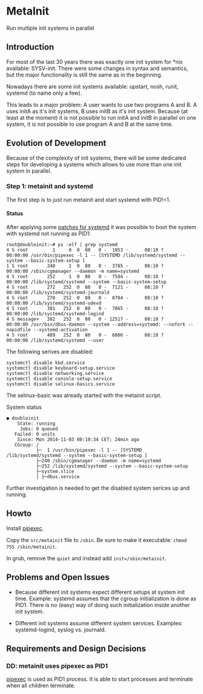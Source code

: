 # MetaInit
Run multiple init systems in parallel

## Introduction
For most of the last 30 years there was exactly one init system for
*nix available: SYSV-init.  There were some changes in syntax and
semantics, but the major functionality is still the same as in the
beginning.

Nowadays there are some init systems available: upstart, nosh, runit,
systemd (to name only a few).

This leads to a major problem:
A user wants to use two programs A and B. A uses initA as it's init
systems, B uses initB as it's init system.  Because (at least at the
moment) it is not possible to run initA and initB in parallel on one
system, it is not possible to use program A and B at the same time.

## Evolution of Development
Because of the complexity of init systems, there will be some
dedicated steps for developing a systems which allows to use more than
one init system in parallel.

### Step 1: metainit and systemd
The first step is to _just_ run metainit and start systemd with
PID!=1.

#### Status
After applying some [patches for
systemd](http://https://github.com/flonatel/systemd-pne1)
it was possible to boot the system with systemd not running as PID1:

    root@doubleinit:~# ps -elf | grep systemd
    4 S root         1     0  0  80   0 -  1053 -      08:10 ?        00:00:00 /usr/bin/pipexec -l 1 -- [SYSTEMD /lib/systemd/systemd --system --basic-system-setup ]
    1 S root       240     1  0  80   0 -  3785 -      08:10 ?        00:00:00 /sbin/cgmanager --daemon -m name=systemd
    4 S root       252     1  0  80   0 -  7584 -      08:10 ?        00:00:00 /lib/systemd/systemd --system --basic-system-setup
    4 S root       272   252  0  80   0 -  7121 -      08:10 ?        00:00:00 /lib/systemd/systemd-journald
    4 S root       278   252  0  80   0 -  8704 -      08:10 ?        00:00:00 /lib/systemd/systemd-udevd
    4 S root       381   252  0  80   0 -  7065 -      08:10 ?        00:00:00 /lib/systemd/systemd-logind
    4 S message+   382   252  0  80   0 - 12517 -      08:10 ?        00:00:00 /usr/bin/dbus-daemon --system --address=systemd: --nofork --nopidfile --systemd-activation
    4 S root       409   252  0  80   0 -  6806 -      08:10 ?        00:00:00 /lib/systemd/systemd --user

The following serives are disabled:

    systemctl disable kbd.service
    systemctl disable keyboard-setup.service
    systemctl disable networking.service
    systemctl disable console-setup.service
    systemctl disable selinux-basics.service

The selinux-basic was already started with the metainit script.

System status

    ● doubleinit
        State: running
         Jobs: 0 queued
       Failed: 0 units
        Since: Mon 2014-11-03 08:10:34 CET; 24min ago
       CGroup: /
               ├─  1 /usr/bin/pipexec -l 1 -- [SYSTEMD /lib/systemd/systemd --system --basic-system-setup ]
               ├─240 /sbin/cgmanager --daemon -m name=systemd
               ├─252 /lib/systemd/systemd --system --basic-system-setup
               ├─system.slice
               │ ├─dbus.service

Further investigation is needed to get the disabled system serices up and running.

## Howto
Install [pipexec](https://github.com/flonatel/pipexec).

Copy the `src/metainit` file to `/sbin`. Be sure to make it executable:
`chmod 755 /sbin/metainit`.

In grub, remove the `quiet` and instead add `init=/sbin/metainit`.

## Problems and Open Issues

* Because different init systems expect different setups at system
  init time.  Example: systemd assumes that the cgroup initialization
  is done as PID1.  There is no (easy) way of doing such
  initialization inside another init system.

* Different init systems assume different system services. Examples:
  systemd-logind, syslog vs. journald.

## Requirements and Design Decisions

### DD: metainit uses pipexec as PID1
[pipexec](https://github.com/flonatel/pipexec) is used as PID1
process.  It is able to start processes and terminate when all
children terminate.


